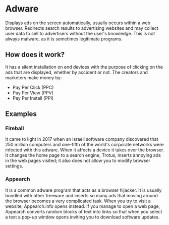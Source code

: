 # Adware

Displays ads on the screen automatically, usually occurs within a web browser. Redirects search results to advertising websites and may collect user data to sell to advertisers without the user's knowledge. This is not always malware, as it is sometimes legitimate programs.

## How does it work?

It has a silent installation on end devices with the purpose of clicking on the ads that are displayed, whether by accident or not. The creators and marketers make money by:
* Pay Per Click (PPC)
* Pay Per View (PPV)
* Pay Per Install (PPI)

## Examples

### Fireball
It came to light in 2017 when an Israeli software company discovered that 250 million computers and one-fifth of the world's corporate networks were infected with this adware. When it affects a device it takes over the browser. It changes the home page to a search engine, Trotus, inserts annoying ads in the web pages visited; it also does not allow you to modify browser settings.

### Appearch
It is a common adware program that acts as a browser hijacker. It is usually bundled with other freeware and inserts so many ads that moving around the browser becomes a very complicated task. When you try to visit a website, Appearch.info opens instead. If you manage to open a web page, Appearch converts random blocks of text into links so that when you select a text a pop-up window opens inviting you to download software updates.
